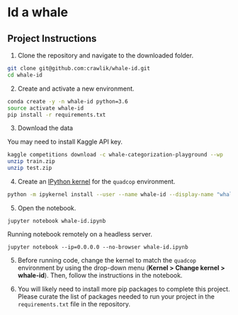 # Id a whale

## Project Instructions

1. Clone the repository and navigate to the downloaded folder.

```bash
git clone git@github.com:crawlik/whale-id.git
cd whale-id
```

2. Create and activate a new environment.

```bash
conda create -y -n whale-id python=3.6
source activate whale-id
pip install -r requirements.txt
```

3. Download the data

You may need to install Kaggle API key.

```bash
kaggle competitions download -c whale-categorization-playground --wp
unzip train.zip
unzip test.zip
```

4. Create an [IPython kernel](http://ipython.readthedocs.io/en/stable/install/kernel_install.html) for the `quadcop` environment.
```bash
python -m ipykernel install --user --name whale-id --display-name "whale-id"
```

5. Open the notebook.
```
jupyter notebook whale-id.ipynb
```
Running notebook remotely on a headless server.
```
jupyter notebook --ip=0.0.0.0 --no-browser whale-id.ipynb
```


5. Before running code, change the kernel to match the `quadcop` environment by using the drop-down menu (**Kernel > Change kernel > whale-id**). Then, follow the instructions in the notebook.

6. You will likely need to install more pip packages to complete this project.  Please curate the list of packages needed to run your project in the `requirements.txt` file in the repository.
